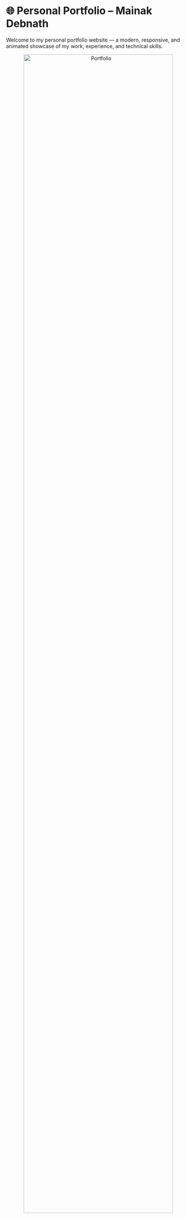 # 🌐 Personal Portfolio – Mainak Debnath

Welcome to my personal portfolio website — a modern, responsive, and animated showcase of my work, experience, and technical skills.

<div align="center">
<img alt="Portfolio" src="https://github.com/user-attachments/assets/4710a3ef-dcb7-47b2-b72c-28db92513f3a" width="90%">
</div>

